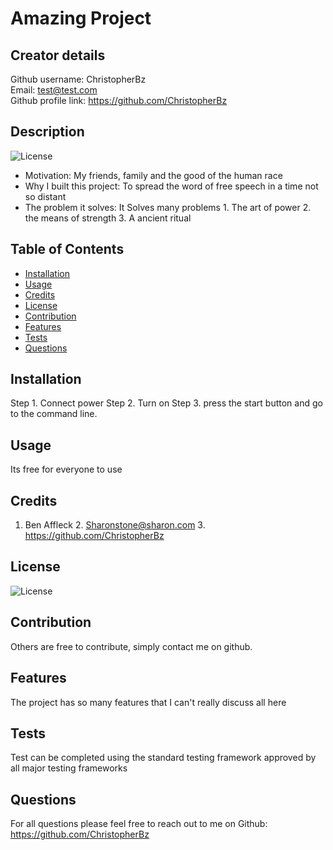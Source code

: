 
  # Amazing Project
 
  ## Creator details
  Github username: ChristopherBz  
  Email: test@test.com  
  Github profile link: https://github.com/ChristopherBz  
  
  ## Description
  ![License](https://img.shields.io/badge/License-MIT-blue.svg "License Badge")  
  - Motivation: My friends, family and the good of the human race  
  - Why I built this project: To spread the word of free speech in a time not so distant  
  - The problem it solves: It Solves many problems  1. The art of power  2. the means of strength  3. A ancient ritual  
  
  ## Table of Contents
  
  - [Installation](#installation)
  - [Usage](#usage)
  - [Credits](#credits)
  - [License](#license)
  - [Contribution](#contribution)
  - [Features](#features)
  - [Tests](#tests)
  - [Questions](#questions)
  
  ## Installation
  Step 1. Connect power  Step 2. Turn on  Step 3. press the start button and go to the command line.
  ## Usage
  Its free for everyone to use
  ## Credits
  1. Ben Affleck  2. Sharonstone@sharon.com  3. https://github.com/ChristopherBz
  ## License
  ![License](https://img.shields.io/badge/License-MIT-blue.svg "License Badge")
  ## Contribution
  Others are free to contribute, simply contact me on github.
  ## Features
  The project has so many features that I can't really discuss all here
  ## Tests
  Test can be completed using the standard testing framework approved by all major testing frameworks
  ## Questions
  For all questions please feel free to reach out to me on Github: https://github.com/ChristopherBz 
  
 
